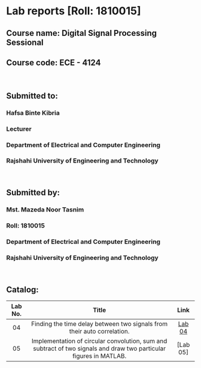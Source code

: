 # Lab reports [Roll: 1810015]

## Course name: Digital Signal Processing Sessional
## Course code:  ECE - 4124

<br>

## Submitted to: 
### **Hafsa Binte Kibria**
### Lecturer
### Department of Electrical and Computer Engineering
### Rajshahi University of Engineering and Technology

<br>

## Submitted by:

### **Mst. Mazeda Noor Tasnim**
### Roll: 1810015
### Department of Electrical and Computer Engineering
### Rajshahi University of Engineering and Technology


<br>

## Catalog:

| Lab No. | Title | Link |
| :---: | :---: | :---: |
| 04 | Finding the time delay between two signals from their auto correlation. | [Lab 04](https://github.com/TasnimNoor15/DSP_Lab/blob/main/lab%2004.pdf)
| 05 | Implementation of circular convolution, sum and subtract of two signals and draw two particular figures in MATLAB. | [Lab 05]

